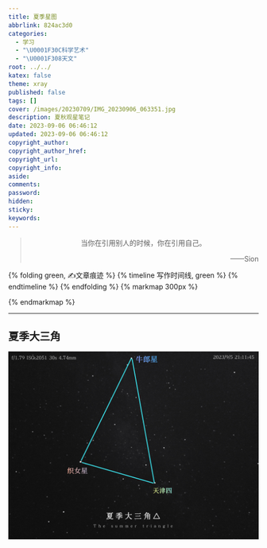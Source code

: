 ```yaml
---
title: 夏季星图
abbrlink: 824ac3d0
categories:
  - 学习
  - "\U0001F30C科学艺术"
  - "\U0001F308天文"
root: ../../
katex: false
theme: xray
published: false
tags: []
cover: /images/20230709/IMG_20230906_063351.jpg
description: 夏秋观星笔记
date: 2023-09-06 06:46:12
updated: 2023-09-06 06:46:12
copyright_author:
copyright_author_href:
copyright_url:
copyright_info:
aside:
comments:
password:
hidden:
sticky:
keywords:
---
```


> <center>当你在引用别人的时候，你在引用自己。</center>
> <p align="right">——Sion</p>

{% folding green, ✍文章痕迹 %}
{% timeline 写作时间线, green %}
{% endtimeline %}
{% endfolding %}
{% markmap 300px %}
<!-- @import "[TOC]" {cmd="toc" depthFrom=1 depthTo=6 orderedList=false} -->
<!-- code_chunk_output -->



<!-- /code_chunk_output -->
{% endmarkmap %}

-----

## 夏季大三角
![](../../../../images/20230709/IMG_20230906_063351.jpg)